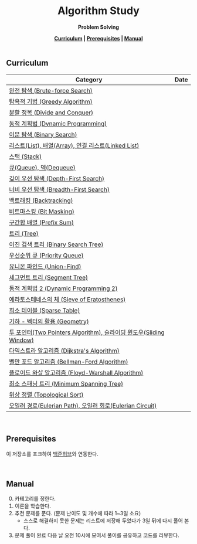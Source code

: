 <h1 align="center">Algorithm Study</h1>

<p align="center"><strong>Problem Solving</strong></p>

<div align="center">
  <strong>
    <a href="https://github.com/algorithm-solving/algorithm-study#curriculum">Curriculum</a> |
    <a href="https://github.com/algorithm-solving/algorithm-study#prerequisites">Prerequisites</a> |
    <a href="https://github.com/algorithm-solving/algorithm-study#manual">Manual</a>
  </strong>
</div>

<br/>

## Curriculum

| Category                                                                                                         | Date |
| ---------------------------------------------------------------------------------------------------------------- | ---- |
| [완전 탐색 (Brute-force Search)](https://blog.naver.com/kks227/220769870195)                                     |      |
| [탐욕적 기법 (Greedy Algorithm)](https://blog.naver.com/kks227/220775134486)                                     |      |
| [분할 정복 (Divide and Conquer)](https://blog.naver.com/kks227/220776241154)                                     |      |
| [동적 계획법 (Dynamic Programming)](https://blog.naver.com/kks227/220777103650)                                  |      |
| [이분 탐색 (Binary Search)](https://blog.naver.com/kks227/220777333252)                                          |      |
| [리스트(List), 배열(Array), 연결 리스트(Linked List)](https://blog.naver.com/kks227/220781402507)                |      |
| [스택 (Stack)](https://blog.naver.com/kks227/220781557098)                                                       |      |
| [큐(Queue), 덱(Dequeue)](https://blog.naver.com/kks227/220781851401)                                             |      |
| [깊이 우선 탐색 (Depth-First Search)](https://blog.naver.com/kks227/220785731077)                                |      |
| [너비 우선 탐색 (Breadth-First Search)](https://blog.naver.com/kks227/220785747864)                              |      |
| [백트래킹 (Backtracking)](https://blog.naver.com/kks227/220786417910)                                            |      |
| [비트마스킹 (Bit Masking)](https://blog.naver.com/kks227/220787042377)                                           |      |
| [구간합 배열 (Prefix Sum)](https://blog.naver.com/kks227/220787178657)                                           |      |
| [트리 (Tree)](https://blog.naver.com/kks227/220788265724)                                                        |      |
| [이진 검색 트리 (Binary Search Tree)](https://blog.naver.com/kks227/220789373847)                                |      |
| [우선순위 큐 (Priority Queue)](https://blog.naver.com/kks227/220791188929)                                       |      |
| [유니온 파인드 (Union-Find)](https://blog.naver.com/kks227/220791837179)                                         |      |
| [세그먼트 트리 (Segment Tree)](https://blog.naver.com/kks227/220791986409)                                       |      |
| [동적 계획법 2 (Dynamic Programming 2)](https://blog.naver.com/kks227/220793134705)                              |      |
| [에라토스테네스의 체 (Sieve of Eratosthenes)](https://blog.naver.com/kks227/220793360258)                        |      |
| [희소 테이블 (Sparse Table)](https://blog.naver.com/kks227/220793361738)                                         |      |
| [기하 - 벡터의 활용 (Geometry)](https://blog.naver.com/kks227/220794097589)                                      |      |
| [투 포인터(Two Pointers Algorithm), 슬라이딩 윈도우(Sliding Window)](https://blog.naver.com/kks227/220795165570) |      |
| [다익스트라 알고리즘 (Dijkstra's Algorithm)](https://blog.naver.com/kks227/220796029558)                         |      |
| [벨만 포드 알고리즘 (Bellman-Ford Algorithm)](https://blog.naver.com/kks227/220796963742)                        |      |
| [플로이드 와샬 알고리즘 (Floyd-Warshall Algorithm)](https://blog.naver.com/kks227/220797649276)                  |      |
| [최소 스패닝 트리 (Minimum Spanning Tree)](https://blog.naver.com/kks227/220799105543)                           |      |
| [위상 정렬 (Topological Sort)](https://blog.naver.com/kks227/220800013823)                                       |      |
| [오일러 경로(Eulerian Path), 오일러 회로(Eulerian Circuit)](https://blog.naver.com/kks227/220800097205)          |      |

<br/>

## Prerequisites

이 저장소를 포크하여 [백준허브](https://github.com/BaekjoonHub/BaekjoonHub)와 연동한다.

<br/>

## Manual

0. 카테고리를 정한다.
1. 이론을 학습한다.
2. 추천 문제를 푼다. (문제 난이도 및 개수에 따라 1~3일 소요)
   - 스스로 해결하지 못한 문제는 리스트에 저장해 두었다가 3일 뒤에 다시 풀어 본다.
3. 문제 풀이 완료 다음 날 오전 10시에 모여서 풀이를 공유하고 코드를 리뷰한다.
